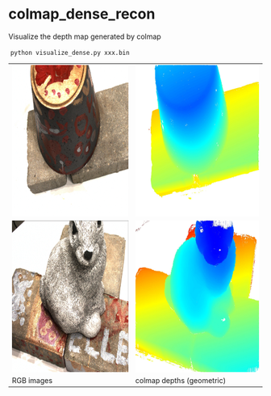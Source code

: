 # colmap_dense_recon

Visualize the depth map generated by colmap

​	`python visualize_dense.py xxx.bin`


 <table align="center">
  <tr>
    <td><img src="images/scan1_vid03.png" width="400" height="300"></td>
    <td><img src="images/scan1_vid03_depth.jpg" width="400" height="300"></td>
  </tr> 
  <tr>
    <td><img src="images/scan2_vid08.png" width="400" height="300"></td>
    <td><img src="images/scan2_vid08_depth.jpg" width="400" height="300"></td>
  </tr>
  <tr>
    <td>RGB images</td>
    <td>colmap depths (geometric)</td>
  </tr>
</table>
